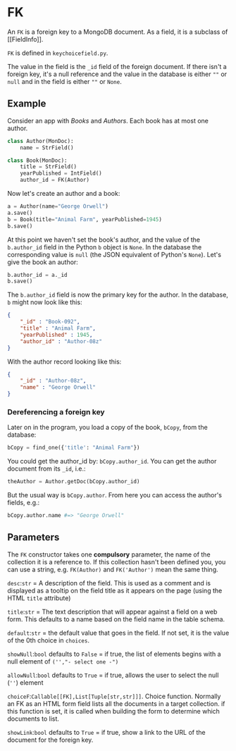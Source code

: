 # FK

An `FK` is a foreign key to a MongoDB document. As a field, it is a subclass of [[FieldInfo]].

`FK` is defined in `keychoicefield.py`.

The value in the field is the `_id` field of the foreign document. If there isn't a foreign key, it's a null reference and the value in the database is either `""` or `null` and in the field is either `""` or `None`.

## Example

Consider an app with *Books* and *Authors*. Each book has at most one author. 

```py
class Author(MonDoc):
    name = StrField()

class Book(MonDoc):
    title = StrField()
    yearPublished = IntField()
    author_id = FK(Author)
```    

Now let's create an author and a book:
```py
a = Author(name="George Orwell")
a.save()
b = Book(title="Animal Farm", yearPublished=1945)
b.save()
```

At this point we haven't set the book's author, and the value of the `b.author_id` field in the Python `b` object is `None`. In the database the corresponding value is `null` (the JSON equivalent of Python's `None`). Let's give the book an author:
```py
b.author_id = a._id
b.save()
```
The `b.author_id` field is now the primary key for the author. In the database, `b` might now look like this:
```json
{
    "_id" : "Book-092",
    "title" : "Animal Farm",
    "yearPublished" : 1945,
    "author_id" : "Author-08z"
}
```
With the author record looking like this:
```json
{
    "_id" : "Author-08z",
    "name" : "George Orwell"
}
```

### Dereferencing a foreign key

Later on in the program, you load a copy of the book, `bCopy`, from the database:
```py
bCopy = find_one({'title': "Animal Farm"})
```
You could get the author_id by: `bCopy.author_id`. You can get the author document from its `_id`, i.e.:
```py
theAuthor = Author.getDoc(bCopy.author_id)
```
But the usual way is `bCopy.author`. From here you can access the author's fields, e.g.:
```py
bCopy.author.name #=> "George Orwell"
```

## Parameters

The `FK` constructor takes one **compulsory** parameter, the name of the collection it is a reference to. If this collection hasn't been defined you, you can use a string, e.g. `FK(Author)` and `FK('Author')` mean the same thing.

`desc`:`str` = A description of the field. This is used as a comment and is displayed as a tooltip on the field title as it appears on the page (using the HTML `title` attribute)

`title`:`str` = The text description that will appear against a field on a web form. This defaults to a name based on the field name in the table schema.

`default`:`str` = the default value that goes in the field. If not set, it is the value of the 0th choice in `choices`.

`showNull`:`bool` defaults to `False` = if true, the list of elements begins with a null element of `('',"- select one -")`

`allowNull`:`bool` defaults to `True` = if true, allows the user to select the null (`''`) element

`choiceF`:`Callable[[FK],List[Tuple[str,str]]]`. Choice function. Normally an FK as an HTML form field lists all the documents in a target collection. if this function is set, it is called when building the form to determine which documents to list.

`showLink`:`bool` defaults to `True` = if true, show a link to the URL of the document for the foreign key.
